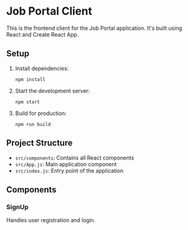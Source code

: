 # Job Portal Client

This is the frontend client for the Job Portal application. It's built using React and Create React App.

## Setup

1. Install dependencies:

   ```
   npm install
   ```

2. Start the development server:

   ```
   npm start
   ```

3. Build for production:
   ```
   npm run build
   ```

## Project Structure

- `src/components`: Contains all React components
- `src/App.js`: Main application component
- `src/index.js`: Entry point of the application

## Components

### SignUp

Handles user registration and login.
